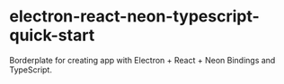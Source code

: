 # electron-react-neon-typescript-quick-start
Borderplate for creating app with Electron + React + Neon Bindings and TypeScript. 
